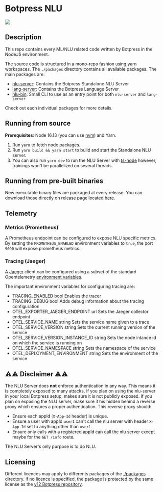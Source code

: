 # Botpress NLU

<img src="./readme.gif"/>

## Description

This repo contains every ML/NLU related code written by Botpress in the NodeJS environment.

The source code is structured in a mono-repo fashion using yarn workspaces. The `./packages` directory contains all available packages. The main packages are:

- [nlu-server](./packages/nlu-server/readme.md): Contains the Botpress Standalone NLU Server
- [lang-server](./packages/lang-server/readme.md): Contains the Botpress Language Server
- [nlu-bin](./packages/nlu-bin/readme.md): Small CLI to use as an entry point for both `nlu-server` and `lang-server`

Check out each individual packages for more details.

## Running from source

**Prerequisites**: Node 16.13 (you can use [nvm](https://github.com/creationix/nvm)) and Yarn.

1. Run `yarn` to fetch node packages.
1. Run `yarn build && yarn start` to build and start the Standalone NLU server.
1. You can also run `yarn dev` to run the NLU Server with [ts-node](https://github.com/TypeStrong/ts-node) however, trainings won't be parallelized on several threads.

## Running from pre-built binaries

New executable binary files are packaged at every release. You can download those directly on release page located [here](https://github.com/botpress/nlu/releases).

## Telemetry

### Metrics (Prometheus)

A Prometheus endpoint can be configured to expose NLU specific metrics. By setting the `PROMETHEUS_ENABLED` environment variables to `true`, the port `9090` will expose prometheus metrics.

### Tracing (Jaeger)

A [Jaeger](https://www.jaegertracing.io/) client can be configured using a subset of the standard Opentelemetry [environment variables](https://opentelemetry.io/docs/reference/specification/sdk-environment-variables).

The important environment variables for configuring tracing are:

- TRACING_ENABLED bool Enables the tracer
- TRACING_DEBUG bool Adds debug information about the tracing configuration
- OTEL_EXPORTER_JAEGER_ENDPOINT url Sets the Jaeger collector endpoint
- OTEL_SERVICE_NAME string Sets the service name given to a trace
- OTEL_SERVICE_VERSION string Sets the current running version of the service
- OTEL_SERVICE_VERSION_INSTANCE_ID string Sets the node intance id on which the service is running on
- OTEL_SERVICE_NAMESPACE string Sets the namespace of the service
- OTEL_DEPLOYMENT_ENVIRONMENT string Sets the environment of the service

## ⚠️⚠️ Disclaimer ⚠️⚠️

The NLU Server does **not** enforce authentication in any way. This means it is completely exposed to many attacks. If you plan on using the nlu-server in your local Botpress setup, makes sure it is not publicly exposed. If you plan on exposing the NLU server, make sure it his hidden behind a reverse proxy which ensures a proper authentication. This reverse proxy should:

- Ensure each appId (`X-App-Id` header) is unique.
- Ensure a user with appId `user1` can't call the nlu server with header `X-App-Id` set to anything other than `user1`.
- Ensure only calls with a registered appId can call the nlu server except maybe for the `GET /info` route.

The NLU Server's only purpose is to do NLU.

## Licensing

Different licences may apply to differents packages of the [./packages](https://github.com/botpress/nlu/tree/master/packages) directory. If no licence is specified, the package is protected by the same license as the [v12 Botpress repository](https://github.com/botpress/v12).
